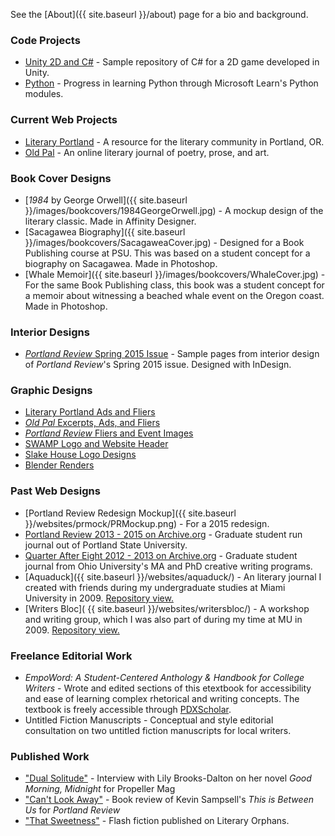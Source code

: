 See the [About]({{ site.baseurl }}/about) page for a bio and background.

### Code Projects

* [Unity 2D and C#](https://github.com/spacemoss/spacemoss.github.io/tree/main/codesamples/unity2dc%23) - Sample repository of C# for a 2D game developed in Unity.
* [Python](https://github.com/spacemoss/spacemoss.github.io/tree/main/codesamples/python-microsoft-learn) - Progress in learning Python through Microsoft Learn's Python modules.

### Current Web Projects

* [Literary Portland](https://literaryportland.org) - A resource for the literary community in Portland, OR.
* [Old Pal](https://oldpalmag.com) - An online literary journal of poetry, prose, and art.

### Book Cover Designs

* [_1984_ by George Orwell]({{ site.baseurl }}/images/bookcovers/1984GeorgeOrwell.jpg) - A mockup design of the literary classic. Made in Affinity Designer.
* [Sacagawea Biography]({{ site.baseurl }}/images/bookcovers/SacagaweaCover.jpg) - Designed for a Book Publishing course at PSU. This was based on a student concept for a biography on Sacagawea. Made in Photoshop.
* [Whale Memoir]({{ site.baseurl }}/images/bookcovers/WhaleCover.jpg) - For the same Book Publishing class, this book was a student concept for a memoir about witnessing a beached whale event on the Oregon coast. Made in Photoshop.

### Interior Designs

* [_Portland Review_ Spring 2015 Issue](https://github.com/spacemoss/spacemoss.github.io/tree/main/interiordesigns/prspring2015/) - Sample pages from interior design of _Portland Review_'s Spring 2015 issue. Designed with InDesign.

### Graphic Designs

* [Literary Portland Ads and Fliers](https://github.com/spacemoss/spacemoss.github.io/tree/main/images/graphics/literaryportland/)
* [_Old Pal_ Excerpts, Ads, and Fliers](https://github.com/spacemoss/spacemoss.github.io/tree/main/images/graphics/oldpal/)
* [_Portland Review_ Fliers and Event Images](https://github.com/spacemoss/spacemoss.github.io/tree/main/images/graphics/portlandreview/)
* [SWAMP Logo and Website Header](https://github.com/spacemoss/spacemoss.github.io/tree/main/images/graphics/swamp/)
* [Slake House Logo Designs](https://github.com/spacemoss/spacemoss.github.io/tree/main/images/graphics/slakehouse/)
* [Blender Renders](https://github.com/spacemoss/spacemoss.github.io/tree/main/images/graphics/blenderrenders/)

### Past Web Designs

* [Portland Review Redesign Mockup]({{ site.baseurl }}/websites/prmock/PRMockup.png) - For a 2015 redesign.
* [Portland Review 2013 - 2015 on Archive.org](https://web.archive.org/web/20160109185843/http://portlandreview.org/) - Graduate student run journal out of Portland State University.
* [Quarter After Eight 2012 - 2013 on Archive.org](https://web.archive.org/web/20130526152815/http://www.quarteraftereight.org/index.html) - Graduate student journal from Ohio University's MA and PhD creative writing programs.
* [Aquaduck]({{ site.baseurl }}/websites/aquaduck/) - An literary journal I created with friends during my undergraduate studies at Miami University in 2009. [Repository view.](https://github.com/spacemoss/spacemoss.github.io/tree/main/websites/aquaduck/)
* [Writers Bloc]( {{ site.baseurl }}/websites/writersbloc/) - A workshop and writing group, which I was also part of during my time at MU in 2009. [Repository view.](https://github.com/spacemoss/spacemoss.github.io/tree/main/websites/writersbloc/)

### Freelance Editorial Work

* _EmpoWord: A Student-Centered Anthology & Handbook for College Writers_ - Wrote and edited sections of this etextbook for accessibility and ease of learning complex rhetorical and writing concepts. The textbook is freely accessible through [PDXScholar](https://pdxscholar.library.pdx.edu/pdxopen/20/).
* Untitled Fiction Manuscripts - Conceptual and style editorial consultation on two untitled fiction manuscripts for local writers.

### Published Work

* ["Dual Solitude"](http://www.propellermag.com/Sept2016/BrooksDaltonDannemillerSept16.html) - Interview with Lily Brooks-Dalton on her novel _Good Morning, Midnight_ for Propeller Mag
* ["Can't Look Away"](http://portlandreview.org/review-of-kevin-sampsells-this-is-between-us/) - Book review of Kevin Sampsell's _This is Between Us_ for _Portland Review_
* ["That Sweetness"](http://www.literaryorphans.org/playdb/sweetness-alex-dannemiller/) - Flash fiction published on Literary Orphans.
